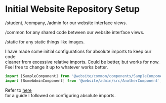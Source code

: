 # Initial Website Repository Setup

/student, /company, /admin for our website interface views.

/common for any shared code between our website interface views.

/static for any static things like images.

I have made some initial configurations for absolute imports to keep our code  
cleaner from excessive relative imports. Could be better, but works for now.  
Feel free to change it up to whatever works better.

```javascript
import [SampleComponent] from '@website/common/components/SampleComponent';
import [SomeAdminComponent] from '@website/admin/src/AnotherComponent';
```

Refer to [here](https://medium.com/frontend-digest/using-create-react-app-in-a-monorepo-a4e6f25be7aa)  
for a guide I followed on configuring absolute imports.
